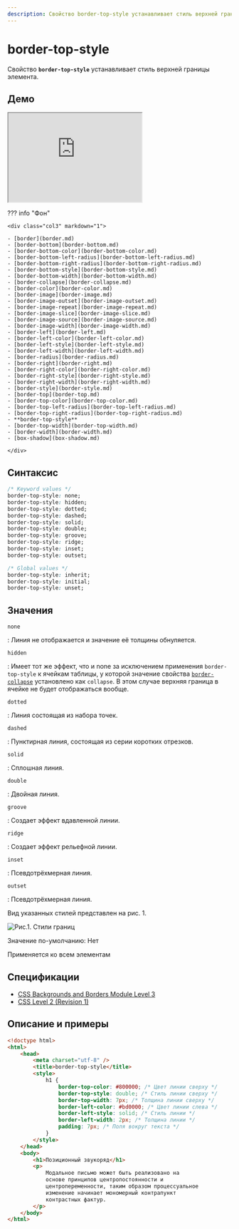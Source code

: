 ```yaml
---
description: Свойство border-top-style устанавливает стиль верхней границы элемента
---
```


# border-top-style

Свойство **`border-top-style`** устанавливает стиль верхней границы элемента.

## Демо

<iframe class="interactive is-default-height" height="200" src="https://interactive-examples.mdn.mozilla.net/pages/css/border-top-style.html" title="MDN Web Docs Interactive Example" loading="lazy" data-readystate="complete"></iframe>

??? info "Фон"

    <div class="col3" markdown="1">

    - [border](border.md)
    - [border-bottom](border-bottom.md)
    - [border-bottom-color](border-bottom-color.md)
    - [border-bottom-left-radius](border-bottom-left-radius.md)
    - [border-bottom-right-radius](border-bottom-right-radius.md)
    - [border-bottom-style](border-bottom-style.md)
    - [border-bottom-width](border-bottom-width.md)
    - [border-collapse](border-collapse.md)
    - [border-color](border-color.md)
    - [border-image](border-image.md)
    - [border-image-outset](border-image-outset.md)
    - [border-image-repeat](border-image-repeat.md)
    - [border-image-slice](border-image-slice.md)
    - [border-image-source](border-image-source.md)
    - [border-image-width](border-image-width.md)
    - [border-left](border-left.md)
    - [border-left-color](border-left-color.md)
    - [border-left-style](border-left-style.md)
    - [border-left-width](border-left-width.md)
    - [border-radius](border-radius.md)
    - [border-right](border-right.md)
    - [border-right-color](border-right-color.md)
    - [border-right-style](border-right-style.md)
    - [border-right-width](border-right-width.md)
    - [border-style](border-style.md)
    - [border-top](border-top.md)
    - [border-top-color](border-top-color.md)
    - [border-top-left-radius](border-top-left-radius.md)
    - [border-top-right-radius](border-top-right-radius.md)
    - **border-top-style**
    - [border-top-width](border-top-width.md)
    - [border-width](border-width.md)
    - [box-shadow](box-shadow.md)

    </div>

## Синтаксис

```css
/* Keyword values */
border-top-style: none;
border-top-style: hidden;
border-top-style: dotted;
border-top-style: dashed;
border-top-style: solid;
border-top-style: double;
border-top-style: groove;
border-top-style: ridge;
border-top-style: inset;
border-top-style: outset;

/* Global values */
border-top-style: inherit;
border-top-style: initial;
border-top-style: unset;
```

## Значения

`none`

: Линия не отображается и значение её толщины обнуляется.

`hidden`

: Имеет тот же эффект, что и none за исключением применения `border-top-style` к ячейкам таблицы, у которой значение свойства [`border-collapse`](border-collapse.md) установлено как `collapse`. В этом случае верхняя граница в ячейке не будет отображаться вообще.

`dotted`

: Линия состоящая из набора точек.

`dashed`

: Пунктирная линия, состоящая из серии коротких отрезков.

`solid`

: Сплошная линия.

`double`

: Двойная линия.

`groove`

: Создает эффект вдавленной линии.

`ridge`

: Создает эффект рельефной линии.

`inset`

: Псевдотрёхмерная линия.

`outset`

: Псевдотрёхмерная линия.

Вид указанных стилей представлен на рис. 1.

![Рис.1. Стили границ](border_style_7.png)

Значение по-умолчанию: Нет

Применяется ко всем элементам

## Спецификации

-   [CSS Backgrounds and Borders Module Level 3](http://dev.w3.org/csswg/css3-background/#border-top-style)
-   [CSS Level 2 (Revision 1)](http://www.w3.org/TR/CSS2/box.html#border-style-properties)

## Описание и примеры

```html
<!doctype html>
<html>
    <head>
        <meta charset="utf-8" />
        <title>border-top-style</title>
        <style>
            h1 {
                border-top-color: #800000; /* Цвет линии сверху */
                border-top-style: double; /* Стиль линии сверху */
                border-top-width: 7px; /* Толщина линии сверху */
                border-left-color: #bd0000; /* Цвет линии слева */
                border-left-style: solid; /* Стиль линии */
                border-left-width: 2px; /* Толщина линии */
                padding: 7px; /* Поля вокруг текста */
            }
        </style>
    </head>
    <body>
        <h1>Позиционный звукоряд</h1>
        <p>
            Модальное письмо может быть реализовано на
            основе принципов центропостоянности и
            центропеременности, таким образом процессуальное
            изменение начинает мономерный контрапункт
            контрастных фактур.
        </p>
    </body>
</html>
```
